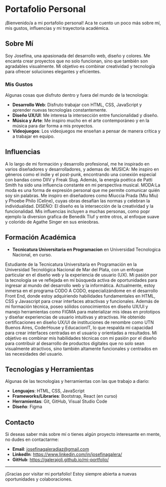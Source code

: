 # Portafolio Personal

¡Bienvenido/a a mi portafolio personal! Aca te cuento un poco más sobre mí, mis gustos, influencias y mi trayectoria académica.

## Sobre Mí

Soy Josefina, una apasionada del desarrollo web, diseño y colores. Me encanta crear proyectos que no solo funcionan, sino que también son agradables visualmente. Mi objetivo es combinar creatividad y tecnología para ofrecer soluciones elegantes y eficientes.

### Mis Gustos

Algunas cosas que disfruto dentro y fuera del mundo de la tecnología:
- **Desarrollo Web**: Disfruto trabajar con HTML, CSS, JavaScript y aprender nuevas tecnologías constantemente.
- **Diseño UX/UI**: Me interesa la intersección entre funcionalidad y diseño.
- **Música y Arte**: Me inspiro mucho en el arte contemporáneo y en la música para dar forma a mis proyectos.
- **Videojuegos**: Los videojuegos me enseñan a pensar de manera crítica y a trabajar en equipo.

## Influencias

A lo largo de mi formación y desarrollo profesional, me he inspirado en varios diseñadores y desarrolladores, y ademas de:
MUSICA: Me inspiro en géneros como el indie y el post-punk, encontrando una conexión especial con bandas como DIIV y Freak Slug. Además, la energía poética de Patti Smith ha sido una influencia constante en mi perspectiva musical.
MODA:La moda es una forma de expresión personal que me permite comunicar quién soy sin palabras. Me inspiro en diseñadores como Miuccia Prada (Miu Miu) y Phoebe Philo (Celine), cuyas obras desafían las normas y celebran la individualidad.
DISEÑO: El diseño es la intersección de la creatividad y la funcionalidad. Mis influencias incluyen a muchas personas, como popr ejemplo la diversion grafica de Benedik Tluf y entre otros, al enfoque suave y colorido de Agathe Singer en sus  enieobras.



## Formación Académica

- **Tecnicatura Universitaria en Programacion** en Universidad Tecnologica Nacional, en curso.
  
Estudiante de la Tecnicatura Universitaria en Programación en la Universidad Tecnológica Nacional de Mar del Plata, con un enfoque particular en el diseño web y la experiencia de usuario (UX). Mi pasión por la tecnología se ve reflejada en mi búsqueda activa de oportunidades para ingresar al mundo del desarrollo web y la informática. Actualmente, estoy inmersa en el programa CODO A CODO, especializándome en el desarrollo Front End, donde estoy adquiriendo habilidades fundamentales en HTML, CSS y Javascript para crear interfaces atractivas y funcionales.
Además de mi formación técnica, poseo sólidos conocimientos en diseño UX/UI y manejo herramientas como FIGMA para materializar mis ideas en prototipos y diseñar experiencias de usuario intuitivas y atractivas. He obtenido certificaciones en diseño UX/UI de instituciones de renombre como UTN Buenos Aires, CoderHouse y EducacionIT, lo que respalda mi capacidad para crear interfaces centradas en el usuario y orientadas a resultados. 
Mi objetivo es combinar mis habilidades técnicas con mi pasión por el diseño para contribuir al desarrollo de productos digitales que no solo sean visualmente atractivos, sino también altamente funcionales y centrados en las necesidades del usuario.

## Tecnologías y Herramientas

Algunas de las tecnologías y herramientas con las que trabajo a diario:
- **Lenguajes**: HTML, CSS, JavaScript
- **Frameworks/Libraries**: Bootstrap, React (en curso)
- **Herramientas**: Git, GitHub, Visual Studio Code
- **Diseño**: Figma

## Contacto

Si deseas saber más sobre mí o tienes algún proyecto interesante en mente, no dudes en contactarme:
- **Email**: josefinagaleradiaz@gmail.com
- **LinkedIn**: https://www.linkedin.com/in/josefinagalera/
- **GitHub**: https://galerajoli.github.io/mi-portfolio/

---

¡Gracias por visitar mi portafolio! Estoy siempre abierta a nuevas oportunidades y colaboraciones.
